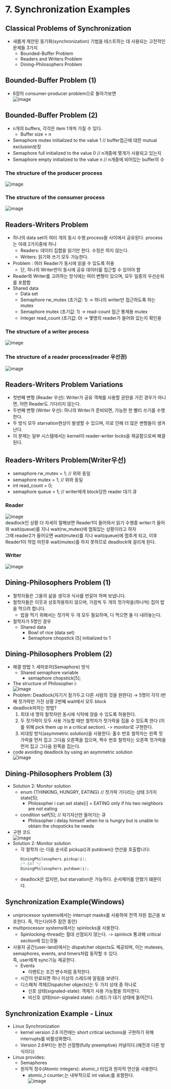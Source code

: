 # 7. Synchronization Examples
## Classical Problems of Synchronization
- 새롭게 제안된 동기화(synchronization) 기법을 테스트하는 데 사용되는 고전적인 문제들 3가지
  - Bounded-Buffer Problem
  - Readers and Writers Problem
  - Dining-Philosophers Problem
 
## Bounded-Buffer Problem (1)
- 6장의 consumer-producer problem으로 돌아가보면<br>
![image](https://github.com/user-attachments/assets/a71e4ed3-9e61-47ab-a34a-88acdbc03963)

## Bounded-Buffer Problem (2)
- n개의 buffers, 각각은 item 1개씩 가질 수 있다.
  - Buffer size = n
- Semaphore mutex initialized to the value 1 // buffer접근에 대한 mutual exclusion보장
- Semaphore full initialized to the value 0 // n개중에 몇개가 사용되고 있는지
- Semaphore empty initialized to the value n // n개중에 비어있는 buffer의 수
### The structure of the producer process
![image](https://github.com/user-attachments/assets/bb419bdf-1fbc-4c0a-b4ea-fed2bf7df3fb)

### The structure of the consumer process
![image](https://github.com/user-attachments/assets/3257135b-1919-4496-ad86-f3ee4b565698)

## Readers-Writers Problem
- 하나의 data set이 여러 개의 동시 수행 process들 사이에서 공유된다. process는 아래 2가지중에 하나
  - Readers: 데이터 집합을 읽기만 한다. 수정은 하지 않는다.
  - Writers: 읽기와 쓰기 모두 가능한다.
- Problem : 여러 Reader가 동시에 읽을 수 있도록 허용
  - 단, 하나의 Writer만이 동시에 공유 데이터를 접근할 수 있어야 함
- Reader와 Writer를 고려하는 방식에는 여러 변형이 있으며, 모두 일종의 우선순위를 포함함
- Shared data
  - Data set
  - Semaphore rw_mutex (초기값: 1) -> 하나의 writer만 접근하도록 하는 mutex
  - Semaphore mutex (초기값: 1) -> read-count 접근 통제용 mutex
  - Integer read_count (초기값: 0) -> 몇명의 reader가 들어와 있는지 확인용
### The structure of a writer process
![image](https://github.com/user-attachments/assets/cde1550f-4ba1-44e3-b78f-1e3bfead85a1)
### The structure of a reader process(reader 우선권)
![image](https://github.com/user-attachments/assets/9fdeaa61-7bf6-42b1-8ed3-f958e6bd9c8f)

## Readers-Writers Problem Variations
- 첫번째 변형 (Reader 우선): Writer가 공유 객체를 사용할 권한을 가진 경우가 아니면, 어떤 Reader도 기다리지 않는다.
- 두번째 변형 (Writer 우선): 하나의 Writer가 준비되면, 가능한 한 빨리 쓰기를 수행한다.
- 두 방식 모두 starvation현상이 발생할 수 있으며, 이로 인해 더 많은 변형들이 생겨난다.
- 이 문제는 일부 시스템에서는 kernel이 reader-writer locks을 제공함으로써 해결된다.

## Readers-Writers Problem(Writer우선)
- semaphore rw_mutex = 1; // 위와 동일
- semaphore mutex = 1; // 위와 동일
- int read_count = 0;
- semaphore queue = 1;  // writer에게 block당한 reader 대기 큐<br>
### Reader
![image](https://github.com/user-attachments/assets/4b2906e8-d2f3-4895-a7b6-0a1c0e6a2d13)<br>
deadlock인 상황 더 자세히 말해보면 Reader1이 들어와서 읽기 수행중 writer가 들어와 wait(queue)를 지나 wait(rw_mutex)에 멈춰있는 상황이라고 하자<br>
그때 reader2가 들어오면 wait(mutex)를 지나 wait(queue)에 멈추게 되고, 이후 Reader1이 작업 마친후 wait(mutex)를 하지 못하므로 deadlock에 걸리게 된다.

### Writer
![image](https://github.com/user-attachments/assets/2d480fc3-f813-453a-9275-82f8e3c4a8e3)

## Dining-Philosophers Problem (1)
- 철학자들은 그들의 삶을 생각과 식사를 번갈아 하며 보냅니다.
- 철학자들은 이웃과 상호작용하지 않으며, 가끔씩 두 개의 젓가락을(하나씩) 집어 밥을 먹으려 합니다.
  - 밥을 먹기 위해서는 젓가락 두 개 모두 필요하며, 다 먹으면 둘 다 내려놓는다.
- 철학자가 5명인 경우
  - Shared data
    - Bowl of rice (data set)
    - Semaphore chopstick [5] initialized to 1

## Dining-Philosophers Problem (2)
- 해결 방법 1: 세마포어(Semaphore) 방식
  - Shared semaphore variable
    - semaphore chopstick[5];
- The structure of Philosopher i: <br>
![image](https://github.com/user-attachments/assets/ee275f3d-a165-4abc-9e02-7eb638d0fa42)
- Problem: Deadlock(자기거 잠가두고 다른 사람의 것을 원한다) -> 5명이 각각 i번째 젓가락만 가진 상황 2번째 wait에서 모두 block
- deadlock피하는 방법?
  1. 최대 네 명의 철학자만 동시에 식탁에 앉을 수 있도록 허용한다.
  2. 두 젓가락이 모두 사용 가능할 때만 철학자가 젓가락을 집을 수 있도록 한다 (이를 위해 pick them up in a critical section).
     -> monitor로 구현한다.
  3. 비대칭 방식(asymmetric solution)을 사용한다: 홀수 번호 철학자는 왼쪽 젓가락을 먼저 집고 그다음 오른쪽을 집으며, 짝수 번호 철학자는 오른쪽 젓가락을 먼저 집고 그다음 왼쪽을 집는다.
- code avoiding deadlock by using an asymmetric solution <br>
![image](https://github.com/user-attachments/assets/97bf5fd0-4d6d-4b75-ab95-faf1a7c1fe3b)

## Dining-Philosophers Problem (3)
- Solution 2: Monitor solution
  - enum {THINKING, HUNGRY, EATING} // 젓가락 기다리는 상태 3가지 <br>
    state[5];
    - Philosopher i can set state[i] = EATING only if his two neighbors are not eating
  - condition self[5]; // 자기자신만 들어가는 큐
    - Philosopher i delay himself when he is hungry but is unable to obtain the chopsticks he needs
- 구현 코드 <br>
![image](https://github.com/user-attachments/assets/b6b5d8db-21db-4d39-b1d3-15cdecd3e13e)
- Solution 2: Monitor solution
  - 각 철학자 i는 다음 순서로 pickup()과 putdown() 연산을 호출합니다:
    ```C
    DiningPhilosophers.pickup(i);
    /* EAT */
    DiningPhilosophers.putdown(i);
    ```
  - deadlock은 없지만, but starvation은 가능하다. 순서제어를 안했기 떄문이다.

## Synchronization Example(Windows)
- uniprocessor systems에서는 interrupt masks를 사용하여 전역 자원 접근을 보호한다. 즉, 막는다(아주 잠깐 동안) 
- multiprocessor systems에서는 spinlocks을 사용한다.
  - Spinlocking-thread는 절대 선점되지 않는다. -> spinlock 통과해 critical section에 있는것들
- 사용자 공간(user-land)에서는 dispatcher objects도 제공되며, 이는 mutexes, semaphores, events, and timers처럼 동작할 수 있다.<br>
즉, user에게 sync기능 제공한다.
  - Events
    - 이벤트는 조건 변수처럼 동작한다.
  - 시간이 만료되면 하나 이상의 스레드에 알림을 보낸다.
  - 디스패처 객체(Dispatcher objects)는 두 가지 상태 중 하나로
    - 신호 상태(signaled-state): 객체가 사용 가능함을 의미한다.
    - 비신호 상태(non-signaled state): 스레드가 대기 상태에 들어간다.

## Synchronization Example - Linux
- Linux Synchronization
  - kernel version 2.6 이전에는 short critical sections을 구현하기 위해 interrupts를 비활성화했다.
  - Version 2.6부터는 완전 선점형(fully preemptive) 커널이다.(예전과 다른 방식이다)
- Linux provides:
  - Semaphores
  - 원자적 정수(Atomic integers): atomic_t 타입과 원자적 연산을 사용한다.
    - atomic_t counter;는 내부적으로 int value;를 포함한다. <br>
![image](https://github.com/user-attachments/assets/d1999e4e-fa79-4f25-850d-98b9c1ce7ede)

